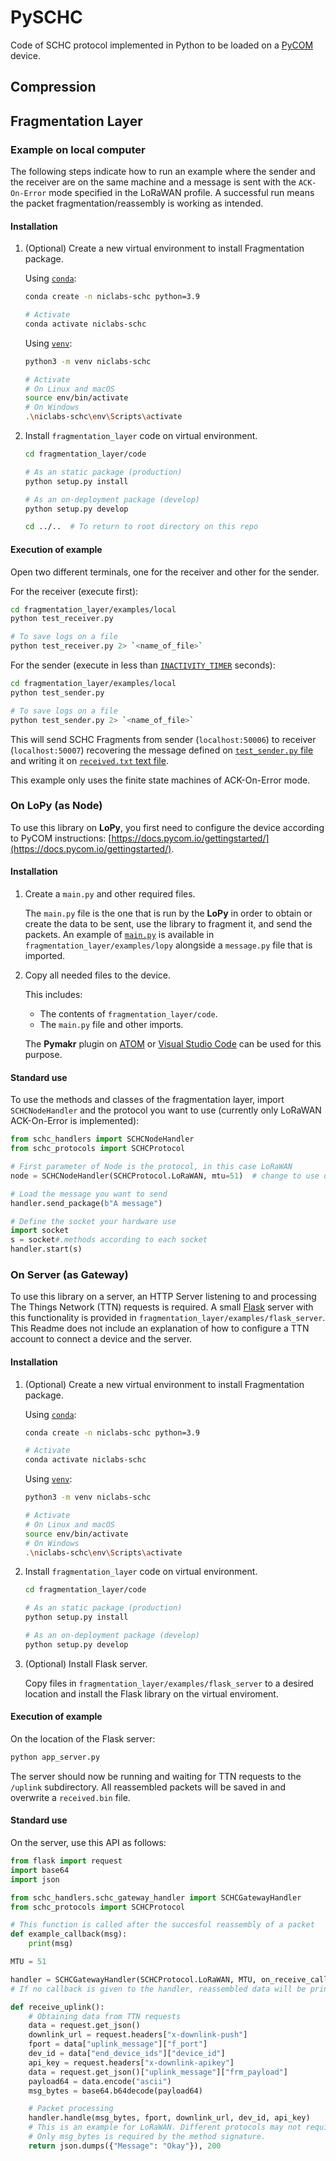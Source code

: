 # PySCHC

Code of SCHC protocol implemented in Python to be loaded on a [PyCOM](https://pycom.io/) device.

## Compression

<Anoten lo que necesiten>

## Fragmentation Layer

### Example on local computer

The following steps indicate how to run an example where the sender and the receiver are on the same machine and a message is sent with the `ACK-On-Error` mode specified in the LoRaWAN profile. A successful run means the packet fragmentation/reassembly is working as intended.

#### Installation

1. (Optional) Create a new virtual environment to install Fragmentation package.

   Using [`conda`](https://docs.conda.io/en/latest/):

   ````bash
   conda create -n niclabs-schc python=3.9
   
   # Activate
   conda activate niclabs-schc
   ````

   Using [`venv`](https://docs.python.org/3.8/library/venv.html):

   ````bash
   python3 -m venv niclabs-schc
   
   # Activate
   # On Linux and macOS
   source env/bin/activate
   # On Windows
   .\niclabs-schc\env\Scripts\activate
   ````

2. Install `fragmentation_layer` code on virtual environment.

   ````bash
   cd fragmentation_layer/code
   
   # As an static package (production)
   python setup.py install 
   
   # As an on-deployment package (develop)
   python setup.py develop 
   
   cd ../..  # To return to root directory on this repo
   ````

#### Execution of example

Open two different terminals, one for the receiver and other for the sender.

For the receiver (execute first):

````bash
cd fragmentation_layer/examples/local
python test_receiver.py

# To save logs on a file
python test_receiver.py 2> `<name_of_file>`
````

For the sender (execute in less than [`INACTIVITY_TIMER`](https://github.com/niclabs/PySCHC/blob/master/fragmentation_layer/code/schc_protocols/lorawan.py) seconds):

````bash
cd fragmentation_layer/examples/local
python test_sender.py

# To save logs on a file
python test_sender.py 2> `<name_of_file>`
````

This will send SCHC Fragments from sender (`localhost:50006`) to receiver (`localhost:50007`) recovering the message defined on [`test_sender.py` file](https://github.com/niclabs/PySCHC/blob/master/fragmentation_layer/example/test_sender.py) and writing it on [`received.txt` text file](https://github.com/niclabs/PySCHC/blob/master/fragmentation_layer/example/received.txt).

This example only uses the finite state machines of ACK-On-Error mode.


### On LoPy (as Node)

To use this library on **LoPy**, you first need to configure the device according to PyCOM instructions: [https://docs.pycom.io/gettingstarted/](https://docs.pycom.io/gettingstarted/).

#### Installation

1. Create a `main.py` and other required files.

   The `main.py` file is the one that is run by the **LoPy** in order to obtain or create the data to be sent, use the library to fragment it, and send the packets. An example of [`main.py`](https://github.com/niclabs/PySCHC/blob/master/fragmentation_layer/examples/lopy/main.py) is available in `fragmentation_layer/examples/lopy` alongside a `message.py` file that is imported.

2. Copy all needed files to the device.

   This includes:
   + The contents of `fragmentation_layer/code`.
   + The `main.py` file and other imports.

   The **Pymakr** plugin on [ATOM](https://docs.pycom.io/gettingstarted/software/atom/) or [Visual Studio Code](https://docs.pycom.io/gettingstarted/software/vscode/) can be used for this purpose.

#### Standard use

To use the methods and classes of the fragmentation layer, import `SCHCNodeHandler` and the protocol you want to use (currently only LoRaWAN ACK-On-Error is implemented):

````python
from schc_handlers import SCHCNodeHandler
from schc_protocols import SCHCProtocol

# First parameter of Node is the protocol, in this case LoRaWAN
node = SCHCNodeHandler(SCHCProtocol.LoRaWAN, mtu=51)  # change to use other mtu

# Load the message you want to send
handler.send_package(b"A message")

# Define the socket your hardware use
import socket
s = socket#.methods according to each socket
handler.start(s)
````

### On Server (as Gateway)

To use this library on a server, an HTTP Server listening to and processing The Things Network (TTN) requests is required. A small [Flask](https://flask.palletsprojects.com/en/2.0.x/) server with this functionality is provided in `fragmentation_layer/examples/flask_server`. This Readme does not include an explanation of how to configure a TTN account to connect a device and the server.

#### Installation

1. (Optional) Create a new virtual environment to install Fragmentation package.

   Using [`conda`](https://docs.conda.io/en/latest/):

   ````bash
   conda create -n niclabs-schc python=3.9
   
   # Activate
   conda activate niclabs-schc
   ````

   Using [`venv`](https://docs.python.org/3.8/library/venv.html):

   ````bash
   python3 -m venv niclabs-schc
   
   # Activate
   # On Linux and macOS
   source env/bin/activate
   # On Windows
   .\niclabs-schc\env\Scripts\activate
   ````

2. Install `fragmentation_layer` code on virtual environment.

   ````bash
   cd fragmentation_layer/code
   
   # As an static package (production)
   python setup.py install 
   
   # As an on-deployment package (develop)
   python setup.py develop 
   ````

3. (Optional) Install Flask server.

   Copy files in `fragmentation_layer/examples/flask_server` to a desired location and install the Flask library on the virtual enviroment.

#### Execution of example

On the location of the Flask server:

````python
python app_server.py
````

The server should now be running and waiting for TTN requests to the `/uplink` subdirectory. All reassembled packets will be saved in and overwrite a `received.bin` file.

#### Standard use

On the server, use this API as follows:

````python
from flask import request
import base64
import json

from schc_handlers.schc_gateway_handler import SCHCGatewayHandler
from schc_protocols import SCHCProtocol

# This function is called after the succesful reassembly of a packet
def example_callback(msg):
    print(msg)

MTU = 51

handler = SCHCGatewayHandler(SCHCProtocol.LoRaWAN, MTU, on_receive_callback=example_callback)
# If no callback is given to the handler, reassembled data will be printed on stdout as bytes.

def receive_uplink():
    # Obtaining data from TTN requests
    data = request.get_json()
    downlink_url = request.headers["x-downlink-push"]
    fport = data["uplink_message"]["f_port"]
    dev_id = data["end_device_ids"]["device_id"]
    api_key = request.headers["x-downlink-apikey"]
    data = request.get_json()["uplink_message"]["frm_payload"]
    payload64 = data.encode("ascii")
    msg_bytes = base64.b64decode(payload64)

    # Packet processing
    handler.handle(msg_bytes, fport, downlink_url, dev_id, api_key)
    # This is an example for LoRaWAN. Different protocols may not require all these values
    # Only msg_bytes is required by the method signature.
    return json.dumps({"Message": "Okay"}), 200
````


